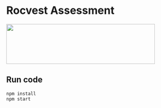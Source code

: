 # Rocvest Assessment

<img src="https://www.rocvest.com/assets/images/rocvest_logo.png" width="394" height="106" />

## Run code

```
npm install
npm start
```
